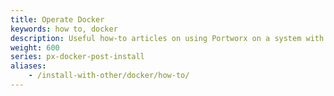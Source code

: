 ```yaml
---
title: Operate Docker
keywords: how to, docker
description: Useful how-to articles on using Portworx on a system with Docker
weight: 600
series: px-docker-post-install
aliases:
    - /install-with-other/docker/how-to/
---
```

